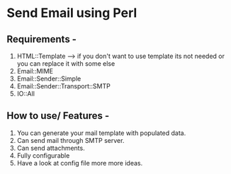 # Send Email using Perl

## Requirements -

1. HTML::Template --> if you don't want to use template its not needed or you can replace it with some else
2. Email::MIME
3. Email::Sender::Simple
4. Email::Sender::Transport::SMTP
5. IO::All

## How to use/ Features -

1. You can generate your mail template with populated data.
2. Can send mail through SMTP server.
3. Can send attachments.
4. Fully configurable
5. Have a look at config file more more ideas.
